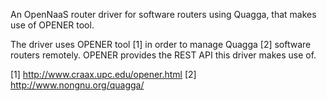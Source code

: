 An OpenNaaS router driver for software routers using Quagga, that makes use of OPENER tool.

The driver uses OPENER tool [1] in order to manage Quagga [2] software routers remotely.
OPENER provides the REST API this driver makes use of.


[1] http://www.craax.upc.edu/opener.html
[2] http://www.nongnu.org/quagga/
